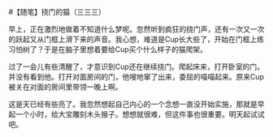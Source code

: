 #【随笔】挠门的猫（三三三）

早上，正在激烈地做着不知道什么梦呢。忽然听到疯狂的挠门声，还有一次又一次的跃起又从门框上滑下来的声音。我心想，难道是Cup长大些了，开始在门框上练习怕树了？于是在脑子里想着要给Cup买个什么样子的猫爬架。

过了一会儿有些清醒了，才意识到Cup还在继续挠门。爬起床来，打开卧室的门。并没有看到他。打开对面房间的门，他嗖地窜了出来，委屈的喵喵起来。原来Cup被关在对面的房间里带领一晚上啊。

这是天已经有些亮了。我忽然想起自己内心的一个念想一直没开始实施，那就是早起一个小时，给大宝雕刻木头猴子。想想就很难，但这件事也很重要。明天起试试吧。